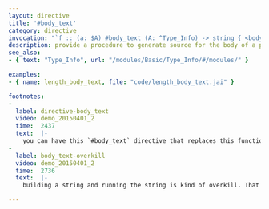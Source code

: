 ```yaml
---
layout: directive
title: '#body_text'
category: directive
invocation: "`f :: (a: $A) #body_text (A: ^Type_Info) -> string { <body-code> }`"
description: provide a procedure to generate source for the body of a polymorphic procedure
see_also:
- { text: "Type_Info", url: "/modules/Basic/Type_Info/#/modules/" }

examples:
- { name: length_body_text, file: "code/length_body_text.jai" }

footnotes:
-
  label: directive-body_text
  video: demo_20150401_2
  time:  2437
  text:  |-
    you can have this `#body_text` directive that replaces this function body, and like a modify proc it takes the types and returns a string, and the string it returns is then fed by the compiler back into the compilation loop.
-
  label: body_text-overkill
  video: demo_20150401_2
  time:  2736
  text:  |-
    building a string and running the string is kind of overkill. That's kind of big guns to bring to any fight, and a lot of time you don't need it. Most of the time you would use [other language features]. But it's a very powerful technique.

---
```

